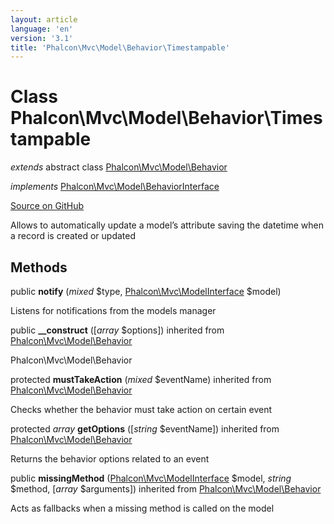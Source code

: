 ```yaml
---
layout: article
language: 'en'
version: '3.1'
title: 'Phalcon\Mvc\Model\Behavior\Timestampable'
---
```

# Class **Phalcon\Mvc\Model\Behavior\Timestampable**

*extends* abstract class [Phalcon\Mvc\Model\Behavior](/3.1/en/api/Phalcon_Mvc_Model_Behavior)

*implements* [Phalcon\Mvc\Model\BehaviorInterface](/3.1/en/api/Phalcon_Mvc_Model_BehaviorInterface)

<a href="https://github.com/phalcon/cphalcon/tree/v3.1.0/phalcon/mvc/model/behavior/timestampable.zep" class="btn btn-default btn-sm">Source on GitHub</a>

Allows to automatically update a model’s attribute saving the
datetime when a record is created or updated


## Methods
public  **notify** (*mixed* $type, [Phalcon\Mvc\ModelInterface](/3.1/en/api/Phalcon_Mvc_ModelInterface) $model)

Listens for notifications from the models manager



public  **__construct** ([*array* $options]) inherited from [Phalcon\Mvc\Model\Behavior](/3.1/en/api/Phalcon_Mvc_Model_Behavior)

Phalcon\Mvc\Model\Behavior



protected  **mustTakeAction** (*mixed* $eventName) inherited from [Phalcon\Mvc\Model\Behavior](/3.1/en/api/Phalcon_Mvc_Model_Behavior)

Checks whether the behavior must take action on certain event



protected *array* **getOptions** ([*string* $eventName]) inherited from [Phalcon\Mvc\Model\Behavior](/3.1/en/api/Phalcon_Mvc_Model_Behavior)

Returns the behavior options related to an event



public  **missingMethod** ([Phalcon\Mvc\ModelInterface](/3.1/en/api/Phalcon_Mvc_ModelInterface) $model, *string* $method, [*array* $arguments]) inherited from [Phalcon\Mvc\Model\Behavior](/3.1/en/api/Phalcon_Mvc_Model_Behavior)

Acts as fallbacks when a missing method is called on the model



